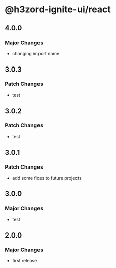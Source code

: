 # @h3zord-ignite-ui/react

## 4.0.0

### Major Changes

- changing import name

## 3.0.3

### Patch Changes

- test

## 3.0.2

### Patch Changes

- test

## 3.0.1

### Patch Changes

- add some fixes to future projects

## 3.0.0

### Major Changes

- test

## 2.0.0

### Major Changes

- first release

